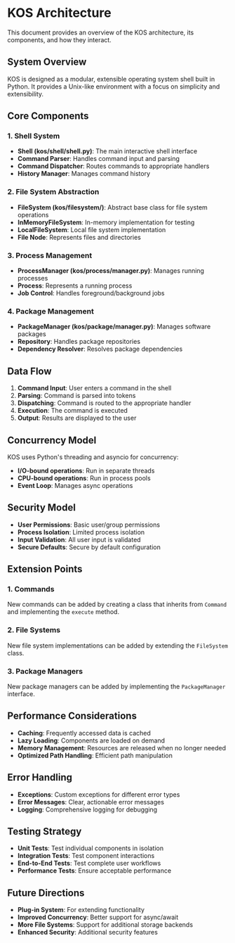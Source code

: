 # KOS Architecture

This document provides an overview of the KOS architecture, its components, and how they interact.

## System Overview

KOS is designed as a modular, extensible operating system shell built in Python. It provides a Unix-like environment with a focus on simplicity and extensibility.

## Core Components

### 1. Shell System

- **Shell (kos/shell/shell.py)**: The main interactive shell interface
- **Command Parser**: Handles command input and parsing
- **Command Dispatcher**: Routes commands to appropriate handlers
- **History Manager**: Manages command history

### 2. File System Abstraction

- **FileSystem (kos/filesystem/)**: Abstract base class for file system operations
- **InMemoryFileSystem**: In-memory implementation for testing
- **LocalFileSystem**: Local file system implementation
- **File Node**: Represents files and directories

### 3. Process Management

- **ProcessManager (kos/process/manager.py)**: Manages running processes
- **Process**: Represents a running process
- **Job Control**: Handles foreground/background jobs

### 4. Package Management

- **PackageManager (kos/package/manager.py)**: Manages software packages
- **Repository**: Handles package repositories
- **Dependency Resolver**: Resolves package dependencies

## Data Flow

1. **Command Input**: User enters a command in the shell
2. **Parsing**: Command is parsed into tokens
3. **Dispatching**: Command is routed to the appropriate handler
4. **Execution**: The command is executed
5. **Output**: Results are displayed to the user

## Concurrency Model

KOS uses Python's threading and asyncio for concurrency:

- **I/O-bound operations**: Run in separate threads
- **CPU-bound operations**: Run in process pools
- **Event Loop**: Manages async operations

## Security Model

- **User Permissions**: Basic user/group permissions
- **Process Isolation**: Limited process isolation
- **Input Validation**: All user input is validated
- **Secure Defaults**: Secure by default configuration

## Extension Points

### 1. Commands

New commands can be added by creating a class that inherits from `Command` and implementing the `execute` method.

### 2. File Systems

New file system implementations can be added by extending the `FileSystem` class.

### 3. Package Managers

New package managers can be added by implementing the `PackageManager` interface.

## Performance Considerations

- **Caching**: Frequently accessed data is cached
- **Lazy Loading**: Components are loaded on demand
- **Memory Management**: Resources are released when no longer needed
- **Optimized Path Handling**: Efficient path manipulation

## Error Handling

- **Exceptions**: Custom exceptions for different error types
- **Error Messages**: Clear, actionable error messages
- **Logging**: Comprehensive logging for debugging

## Testing Strategy

- **Unit Tests**: Test individual components in isolation
- **Integration Tests**: Test component interactions
- **End-to-End Tests**: Test complete user workflows
- **Performance Tests**: Ensure acceptable performance

## Future Directions

- **Plug-in System**: For extending functionality
- **Improved Concurrency**: Better support for async/await
- **More File Systems**: Support for additional storage backends
- **Enhanced Security**: Additional security features
